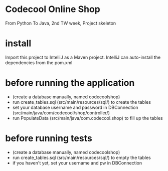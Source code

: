 # Codecool Online Shop

From Python To Java, 2nd TW week, Project skeleton

# install

Import this project to IntelliJ as a Maven project.
IntelliJ can auto-install the dependencies from the pom.xml

# before running the application
* (create a database manually, named codecoolshop)
* run create_tables.sql (src/main/resources/sql/) to create the tables
* set your database username and password in DBConnection (src/main/java/com/codecool/shop/controller/)
* run PopulateData (src/main/java/com.codecool.shop) to fill up the tables

# before running tests
* (create a database manually, named codecoolshop)
* run create_tables.sql (src/main/resources/sql/) to empty the tables
* if you haven't yet, set your username and pw in DBConnection
